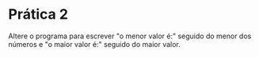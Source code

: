 # Prática 2

Altere o programa para escrever "o menor valor é:" seguido do menor dos números e "o maior valor é:" seguido do maior valor.
